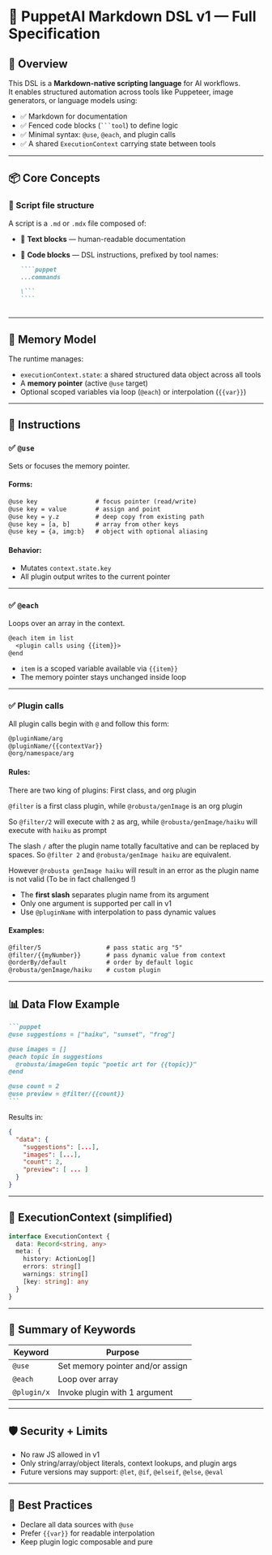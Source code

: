 # 🧩 PuppetAI Markdown DSL v1 — Full Specification

## 📜 Overview

This DSL is a **Markdown-native scripting language** for AI workflows.  
It enables structured automation across tools like Puppeteer, image generators,
or language models using:

- ✅ Markdown for documentation
- ✅ Fenced code blocks (` ```tool `) to define logic
- ✅ Minimal syntax: `@use`, `@each`, and plugin calls
- ✅ A shared `ExecutionContext` carrying state between tools

---

## 📦 Core Concepts

### 📁 Script file structure

A script is a `.md` or `.mdx` file composed of:

- 📝 **Text blocks** — human-readable documentation
- 🔧 **Code blocks** — DSL instructions, prefixed by tool names:

  `````markdown
  ````puppet
  ...commands

  \```
  ````
  `````

  ```

  ```

---

## 🧠 Memory Model

The runtime manages:

- `executionContext.state`: a shared structured data object across all tools
- A **memory pointer** (active `@use` target)
- Optional scoped variables via loop (`@each`) or interpolation (`{{var}}`)

---

## 🧩 Instructions

### ✅ `@use`

Sets or focuses the memory pointer.

#### Forms:

```txt
@use key                # focus pointer (read/write)
@use key = value        # assign and point
@use key = y.z          # deep copy from existing path
@use key = [a, b]       # array from other keys
@use key = {a, img:b}   # object with optional aliasing
```

#### Behavior:

- Mutates `context.state.key`
- All plugin output writes to the current pointer

---

### ✅ `@each`

Loops over an array in the context.

```txt
@each item in list
  <plugin calls using {{item}}>
@end
```

- `item` is a scoped variable available via `{{item}}`
- The memory pointer stays unchanged inside loop

---

### ✅ Plugin calls

All plugin calls begin with `@` and follow this form:

```txt
@pluginName/arg
@pluginName/{{contextVar}}
@org/namespace/arg
```

#### Rules:

There are two king of plugins: First class, and org plugin

`@filter` is a first class plugin, while `@robusta/genImage` is an org plugin

So `@filter/2` will execute with `2` as arg, while `@robusta/genImage/haiku`
will execute with `haiku` as prompt

The slash `/` after the plugin name totally facultative and can be replaced by
spaces. So `@filter 2` and `@robusta/genImage haiku` are equivalent.

However `@robusta genImage haiku` will result in an error as the plugin name is
not valid (To be in fact challenged !)

- The **first slash** separates plugin name from its argument
- Only one argument is supported per call in v1
- Use `@pluginName` with interpolation to pass dynamic values

#### Examples:

```txt
@filter/5                  # pass static arg "5"
@filter/{{myNumber}}       # pass dynamic value from context
@orderBy/default           # order by default logic
@robusta/genImage/haiku    # custom plugin
```

---

## 📊 Data Flow Example

````markdown
```puppet
@use suggestions = ["haiku", "sunset", "frog"]

@use images = []
@each topic in suggestions
  @robusta/imageGen topic "poetic art for {{topic}}"
@end

@use count = 2
@use preview = @filter/{{count}}
```
````

Results in:

```json
{
  "data": {
    "suggestions": [...],
    "images": [...],
    "count": 2,
    "preview": [ ... ]
  }
}
```

---

## 🧰 ExecutionContext (simplified)

```ts
interface ExecutionContext {
  data: Record<string, any>
  meta: {
    history: ActionLog[]
    errors: string[]
    warnings: string[]
    [key: string]: any
  }
}
```

---

## 🧪 Summary of Keywords

| Keyword     | Purpose                          |
| ----------- | -------------------------------- |
| `@use`      | Set memory pointer and/or assign |
| `@each`     | Loop over array                  |
| `@plugin/x` | Invoke plugin with 1 argument    |

---

## 🛡 Security + Limits

- No raw JS allowed in v1
- Only string/array/object literals, context lookups, and plugin args
- Future versions may support: `@let`, `@if`, `@elseif`, `@else`, `@eval`

---

## 📌 Best Practices

- Declare all data sources with `@use`
- Prefer `{{var}}` for readable interpolation
- Keep plugin logic composable and pure
